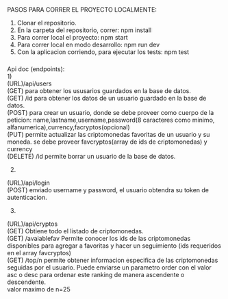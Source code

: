 ###
PASOS PARA CORRER EL PROYECTO LOCALMENTE: 
1) Clonar el repositorio.
2) En la carpeta del repositorio, correr: npm install
3) Para correr local el proyecto: npm start
4) Para correr local en modo desarrollo: npm run dev
5) Con la aplicacion corriendo, para ejecutar los tests: npm test

###
Api doc (endpoints):  
1)  
(URL)/api/users   
(GET) para obtener los ususarios guardados en la base de datos.  
(GET) /id para obtener los datos de un usuario guardado en la base de datos.  
(POST) para crear un usuario, donde se debe proveer como cuerpo de la peticion: name,lastname,username,password(8 caracteres como minimo, alfanumerica),currency,facryptos(opcional)  
(PUT) permite actualizar las criptomonedas favoritas de un usuario y su moneda. se debe proveer favcryptos(array de ids de criptomonedas) y currency  
(DELETE) /id permite borrar un usuario de la base de datos.  

2)  
(URL)/api/login  
(POST) enviado username y password, el usuario obtendra su token de autenticacion.  

3)  
(URL)/api/cryptos  
(GET) Obtiene todo el listado de criptomonedas.  
(GET) /avaiablefav Permite conocer los ids de las criptomonedas disponibles para agregar a favoritas y hacer un seguimiento (ids requeridos en el array favcryptos)  
(GET) /top/n permite obtener informacion especifica de las criptomonedas seguidas por el usuario. Puede enviarse un parametro order con el valor asc o desc para ordenar este ranking de manera ascendente o descendente.  
    valor maximo de n=25
